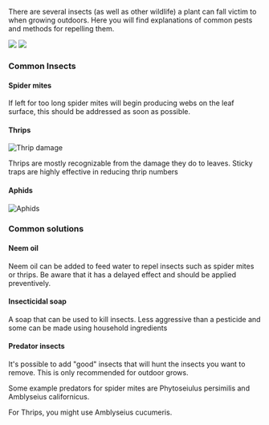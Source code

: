 There are several insects (as well as other wildlife) a plant can fall victim to when growing outdoors. Here you will find explanations of common pests and methods for repelling them.

<img src='/images/Appearance_of_pests_on_fan_leaves.png'>
<img src='/images/Spider_mites.jpeg' >

### Common Insects

#### Spider mites
If left for too long spider mites will begin producing webs on the leaf surface, this should be addressed as soon as possible.
#### Thrips
<img src='/images/Thrip_damage.png' title="Thrip damage" >

Thrips are mostly recognizable from the damage they do to leaves. Sticky traps are highly effective in reducing thrip numbers

#### Aphids
<img src='/images/Aphids.png' title="Aphids">

### Common solutions

#### Neem oil
Neem oil can be added to feed water to repel insects such as spider mites or thrips. Be aware that it has a delayed effect and should be applied preventively.

#### Insecticidal soap
A soap that can be used to kill insects. Less aggressive than a pesticide and some can be made using household ingredients

#### Predator insects
It's possible to add "good" insects that will hunt the insects you want to remove. This is only recommended for outdoor grows.

Some example predators for spider mites are Phytoseiulus persimilis and Amblyseius californicus.

For Thrips, you might use Amblyseius cucumeris.